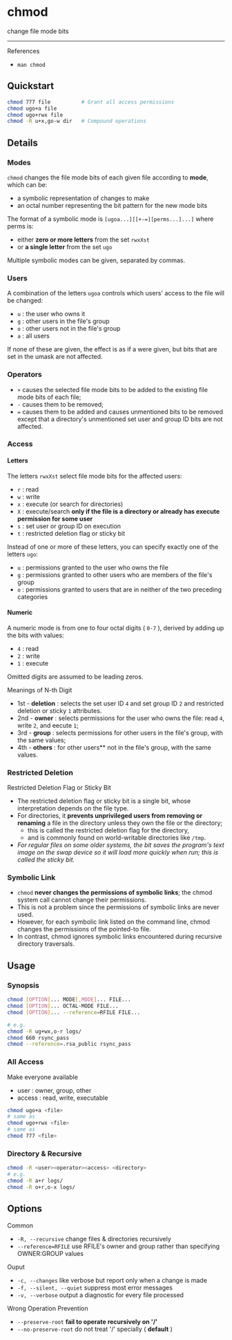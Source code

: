 # chmod

change file mode bits

---

References

- `man chmod`

## Quickstart

```bash
chmod 777 file          # Grant all access permissions
chmod ugo+a file
chmod ugo+rwx file
chmod -R u+x,go-w dir   # Compound operations
```

## Details

### Modes

`chmod` changes the file mode bits of each given file according to **mode**, which can be:

- a symbolic representation of changes to make
- an octal number representing the bit pattern for the new mode bits

The format of a symbolic mode is `[ugoa...][[+-=][perms...]...]` where perms is:

- either **zero or more letters** from the set `rwxXst`
- or **a single letter** from the set `ugo`

Multiple symbolic modes can be given, separated by commas.

### Users

A combination of the letters `ugoa` controls which users' access to the file will be changed:

- `u` : the user who owns it
- `g` : other users in the file's group
- `o` : other users not in the file's group
- `a` : all users

If none of these are given, the effect is as if a were given, but bits that are set in the umask are not affected.

### Operators

- `+` causes the selected file mode bits to be added to the existing file mode bits of each file;
- `-` causes them to be removed;
- `=` causes them to be added and causes unmentioned bits to be removed except that a directory's unmentioned set user and group ID bits are not affected.

### Access

#### Letters

The letters `rwxXst` select file mode bits for the affected users:

- `r` : read
- `w` : write
- `x` : execute (or search for directories)
- `X` : execute/search **only if the file is a directory or already has execute permission for some user**
- `s` : set user or group ID on execution
- `t` : restricted deletion flag or sticky bit

Instead of one or more of these letters, you can specify exactly one of the letters `ugo`:

- `u` : permissions granted to the user who owns the file
- `g` : permissions granted to other users who are members of the file's group
- `o` : permissions granted to users that are in neither of the two preceding categories

#### Numeric

A numeric mode is from one to four octal digits ( `0-7` ), derived by adding up the bits with values:

- `4` : read
- `2` : write
- `1` : execute

Omitted digits are assumed to be leading zeros.

Meanings of N-th Digit

- 1st - **deletion** : selects the set user ID `4` and set group ID `2` and restricted deletion or sticky `1` attributes.
- 2nd - **owner** : selects permissions for the user who owns the file: read `4`, write `2`, and eecute `1`;
- 3rd - **group** : selects permissions for other users in the file's group, with the same values;
- 4th - **others** : for other users** not in the file's group, with the same values.

### Restricted Deletion

Restricted Deletion Flag or Sticky Bit

- The restricted deletion flag or sticky bit is a single bit, whose interpretation depends on the file type.
- For directories, it **prevents unprivileged users from removing or renaming** a file in the directory unless they own the file or the directory;
    - this is called the restricted deletion flag for the directory,
    - and is commonly found on world-writable directories like `/tmp`.
- _For regular files on some older systems, the bit saves the program's text image on the swap device so it will load more quickly when run; this is called the sticky bit._

### Symbolic Link

- `chmod` **never changes the permissions of symbolic links**; the chmod system call cannot change their permissions.
- This is not a problem since the permissions of symbolic links are never used.
- However, for each symbolic link listed on the command line, chmod changes the permissions of the pointed-to file.
- In contrast, chmod ignores symbolic links encountered during recursive directory traversals.

## Usage

### Synopsis

```bash
chmod [OPTION]... MODE[,MODE]... FILE...
chmod [OPTION]... OCTAL-MODE FILE...
chmod [OPTION]... --reference=RFILE FILE...

# e.g.
chmod -R ug+wx,o-r logs/
chmod 660 rsync_pass
chmod --reference=.rsa_public rsync_pass
```

### All Access

Make everyone available

- user : owner, group, other
- access : read, write, executable

```bash
chmod ugo+a <file>
# same as
chmod ugo+rwx <file>
# same as
chmod 777 <file>
```

### Directory & Recursive

```bash
chmod -R <user><operator><access> <directory>
# e.g.
chmod -R a+r logs/
chmod -R o+r,o-x logs/
```

## Options

Common

- `-R, --recursive` change files & directories recursively
- `--reference=RFILE` use RFILE's owner and group rather than specifying OWNER:GROUP values

Ouput

- `-c, --changes` like verbose but report only when a change is made
- `-f, --silent, --quiet` suppress most error messages
- `-v, --verbose` output a diagnostic for every file processed

Wrong Operation Prevention

- `--preserve-root` **fail to operate recursively on '/'**
- `--no-preserve-root` do not treat '/' specially ( **default** )
